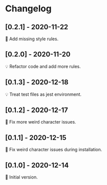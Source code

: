 # Changelog

## [0.2.1] - 2020-11-22

🔧 Add missing style rules.

## [0.2.0] - 2020-11-20

💡 Refactor code and add more rules.

## [0.1.3] - 2020-12-18

💡 Treat test files as jest environment.

## [0.1.2] - 2020-12-17

🔧 Fix more weird character issues.

## [0.1.1] - 2020-12-15

🔧 Fix weird character issues during installation.

## [0.1.0] - 2020-12-14

🚀 Initial version.
